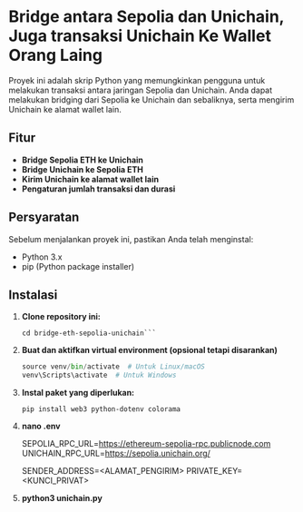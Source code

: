 # Bridge antara Sepolia dan Unichain, Juga transaksi Unichain Ke Wallet Orang Laing

Proyek ini adalah skrip Python yang memungkinkan pengguna untuk melakukan transaksi antara jaringan Sepolia dan Unichain. Anda dapat melakukan bridging dari Sepolia ke Unichain dan sebaliknya, serta mengirim Unichain ke alamat wallet lain.

## Fitur

- **Bridge Sepolia ETH ke Unichain**
- **Bridge Unichain ke Sepolia ETH**
- **Kirim Unichain ke alamat wallet lain**
- **Pengaturan jumlah transaksi dan durasi**

## Persyaratan

Sebelum menjalankan proyek ini, pastikan Anda telah menginstal:

- Python 3.x
- pip (Python package installer)

## Instalasi

1. **Clone repository ini:**

   ```git clone https://github.com/wrightL-dev/UNICHAIN-BOT
   cd bridge-eth-sepolia-unichain```

2. **Buat dan aktifkan virtual environment (opsional tetapi disarankan)**

    ```python -m venv venv
    source venv/bin/activate  # Untuk Linux/macOS
    venv\Scripts\activate  # Untuk Windows

3. **Instal paket yang diperlukan:**

   ```pip install web3 python-dotenv colorama```

4. **nano .env**

   SEPOLIA_RPC_URL=https://ethereum-sepolia-rpc.publicnode.com
   UNICHAIN_RPC_URL=https://sepolia.unichain.org/
   
   SENDER_ADDRESS=<ALAMAT_PENGIRIM>
   PRIVATE_KEY=<KUNCI_PRIVAT>

4. **python3 unichain.py**

